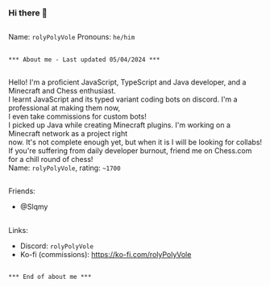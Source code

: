 ### Hi there 👋
##
Name: `rolyPolyVole`
Pronouns: `he/him`
##
`*** About me - Last updated 05/04/2024 ***`
##
Hello! I'm a proficient JavaScript, TypeScript and Java developer, and a Minecraft and Chess enthusiast.<br>
I learnt JavaScript and its typed variant coding bots on discord. I'm a professional at making them now,<br>
I even take commissions for custom bots!<br>
I picked up Java while creating Minecraft plugins. I'm working on a Minecraft network as a project right<br>
now. It's not complete enough yet, but when it is I will be looking for collabs!<br>
If you're suffering from daily developer burnout, friend me on Chess.com for a chill round of chess!  <br>
Name: `rolyPolyVole`, rating: `~1700`
##
Friends:
- @Slqmy
##
Links:
- Discord: `rolyPolyVole`
- Ko-fi (commissions): https://ko-fi.com/rolyPolyVole
##
`*** End of about me ***`
